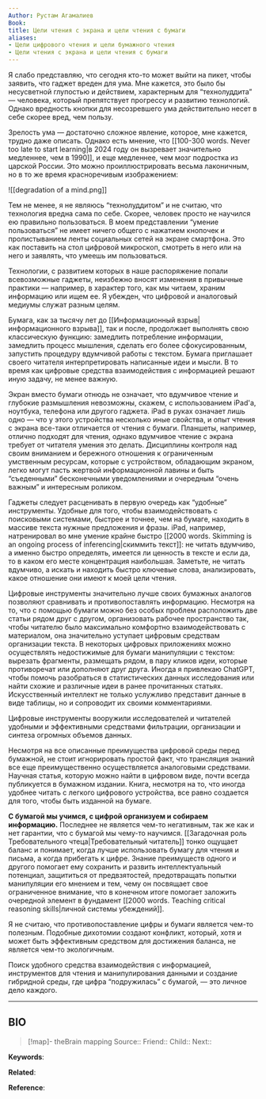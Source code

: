 ```yaml
---
Author: Рустам Агамалиев
Book: 
title: Цели чтения с экрана и цели чтения с бумаги
aliases:
- Цели цифрового чтения и цели бумажного чтения
- Цели чтения с экрана и цели чтения с бумаги
---
```


Я слабо представляю, что сегодня кто-то может выйти на пикет, чтобы заявить, что гаджет вреден для ума. Мне кажется, это было бы несусветной глупостью и действием, характерным для “технолуддита” — человека, который препятствует прогрессу и развитию технологий. Однако вредность кнопки для несозревшего ума действительно несет в себе скорее вред, чем пользу.

Зрелость ума — достаточно сложное явление, которое, мне кажется, трудно даже описать. Однако есть мнение, что [[100-300 words. Never too late to start learning|в 2024 году он вызревает значительно медленнее, чем в 1990]], и еще медленнее, чем мозг подростка из царской России. Это можно проиллюстрировать весьма лаконичным, но в то же время красноречивым изображением:

![[degradation of a mind.png]]

Тем не менее, я не являюсь “технолуддитом” и не считаю, что технология вредна сама по себе. Скорее, человек просто не научился ею правильно пользоваться. В моем представлении “умение пользоваться” не имеет ничего общего с нажатием кнопочек и пролистыванием ленты социальных сетей на экране смартфона. Это как поставить на стол цифровой микроскоп, смотреть в него или на него и заявлять, что умеешь им пользоваться.

Технологии, с развитием которых в наше распоряжение попали всевозможные гаджеты, неизбежно вносят изменения в привычные практики — например, в характер того, как мы читаем, храним информацию или ищем ее. Я убежден, что цифровой и аналоговый медиумы служат разным целям.

Бумага, как за тысячу лет до [[Информационный взрыв|информационного взрыва]], так и после, продолжает выполнять свою классическую функцию: замедлить потребление информации, замедлить процесс мышления, сделать его более сфокусированным, запустить процедуру вдумчивой работы с текстом. Бумага приглашает своего читателя интерпретировать написанные идеи и мысли. В то время как цифровые средства взаимодействия с информацией решают иную задачу, не менее важную.

Экран вместо бумаги отнюдь не означает, что вдумчивое чтение и глубокие размышления невозможны, скажем, с использованием iPad'а, ноутбука, телефона или другого гаджета. iPad в руках означает лишь одно — что у этого устройства несколько иные свойства, и опыт чтения с экрана все-таки отличается от чтения с бумаги. Планшеты, например, отлично подходят для чтения, однако вдумчивое чтение с экрана требует от читателя умения это делать. Дисциплины контроля над своим вниманием и бережного отношения к ограниченным умственным ресурсам, которые с устройством, обладающим экраном, легко могут пасть жертвой информационной лавины и быть “съеденными” бесконечными уведомлениями и очередным “очень важным” и интересным роликом.

Гаджеты следует расценивать в первую очередь как “удобные” инструменты. Удобные для того, чтобы взаимодействовать с поисковыми системами, быстрее и точнее, чем на бумаге, находить в массиве текста нужные предложения и фразы. iPad, например, натренировал во мне умение крайне быстро [[2000 words. Skimming is an ongoing process of inferencing|скиммить текст]]: не читать вдумчиво, а именно быстро определять, имеется ли ценность в тексте и если да, то в каком его месте концентрация наибольшая. Заметьте, не читать вдумчиво, а искать и находить быстро ключевые слова, анализировать, какое отношение они имеют к моей цели чтения.

Цифровые инструменты значительно лучше своих бумажных аналогов позволяют сравнивать и противопоставлять информацию. Несмотря на то, что с помощью бумаги можно без особых проблем расположить две статьи рядом друг с другом, организовать рабочее пространство так, чтобы читателю было максимально комфортно взаимодействовать с материалом, она значительно уступает цифровым средствам организации текста. В некоторых цифровых приложениях можно осуществлять недостижимые для бумаги манипуляции с текстом: вырезать фрагменты, размещать рядом, в пару кликов идеи, которые противоречат или дополняют друг друга. Иногда я привлекаю ChatGPT, чтобы помочь разобраться в статистических данных исследования или найти схожие и различные идеи в ранее прочитанных статьях. Искусственный интеллект не только услужливо представит данные в виде таблицы, но и сопроводит их своими комментариями.

Цифровые инструменты вооружили исследователей и читателей удобными и эффективными средствами фильтрации, организации и синтеза огромных объемов данных.

Несмотря на все описанные преимущества цифровой среды перед бумажной, не стоит игнорировать простой факт, что трансляция знаний все еще преимущественно осуществляется аналоговыми средствами. Научная статья, которую можно найти в цифровом виде, почти всегда публикуется в бумажном издании. Книга, несмотря на то, что иногда удобнее читать с легкого цифрового устройства, все равно создается для того, чтобы быть изданной на бумаге.

**С бумагой мы учимся, с цифрой организуем и собираем информацию.** Последнее не является чем-то негативным, так же как и нет гарантии, что с бумагой мы чему-то научимся. [[Загадочная роль Требовательного чтеца|Требовательный читатель]] тонко ощущает баланс и понимает, когда лучше использовать бумагу для чтения и письма, а когда прибегать к цифре. Знание преимуществ одного и другого помогает ему сохранить и развить интеллектуальный потенциал, защититься от предвзятостей, предотвращать попытки манипуляции его мнением и тем, чему он посвящает свое ограниченное внимание, что в конечном итоге помогает заложить очередной элемент в фундамент [[2000 words. Teaching critical reasoning skills|личной системы убеждений]].

Я не считаю, что противопоставление цифры и бумаги является чем-то полезным. Подобные дихотомии создают конфликт, который, хотя и может быть эффективным средством для достижения баланса, не является чем-то экологичным.

Поиск удобного средства взаимодействия с информацией, инструментов для чтения и манипулирования данными и создание гибридной среды, где цифра “подружилась” с бумагой, — это личное дело каждого.

***
## BIO
> [!map]- theBrain mapping
> Source::
> Friend::
> Child::
> Next::

**Keywords**:

**Related**:

**Reference**: 